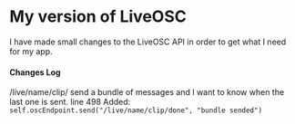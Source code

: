 # My version of LiveOSC

I have made small changes to the LiveOSC API in order to get what I need for my app.

#### Changes Log

/live/name/clip/ send a bundle of messages and I want to know when the last one is sent.
line 498 Added: `self.oscEndpoint.send("/live/name/clip/done", "bundle sended")`

